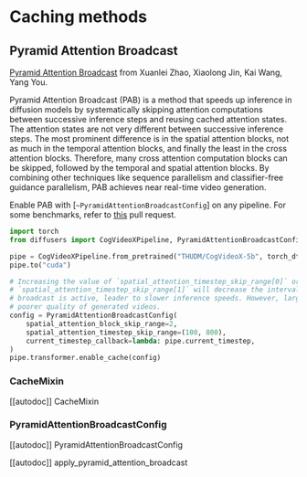<!-- Copyright 2024 The HuggingFace Team. All rights reserved.

Licensed under the Apache License, Version 2.0 (the "License"); you may not use this file except in compliance with
the License. You may obtain a copy of the License at

http://www.apache.org/licenses/LICENSE-2.0

Unless required by applicable law or agreed to in writing, software distributed under the License is distributed on
an "AS IS" BASIS, WITHOUT WARRANTIES OR CONDITIONS OF ANY KIND, either express or implied. See the License for the
specific language governing permissions and limitations under the License. -->

# Caching methods

## Pyramid Attention Broadcast

[Pyramid Attention Broadcast](https://huggingface.co/papers/2408.12588) from Xuanlei Zhao, Xiaolong Jin, Kai Wang, Yang You.

Pyramid Attention Broadcast (PAB) is a method that speeds up inference in diffusion models by systematically skipping attention computations between successive inference steps and reusing cached attention states. The attention states are not very different between successive inference steps. The most prominent difference is in the spatial attention blocks, not as much in the temporal attention blocks, and finally the least in the cross attention blocks. Therefore, many cross attention computation blocks can be skipped, followed by the temporal and spatial attention blocks. By combining other techniques like sequence parallelism and classifier-free guidance parallelism, PAB achieves near real-time video generation.

Enable PAB with [`~PyramidAttentionBroadcastConfig`] on any pipeline. For some benchmarks, refer to [this](https://github.com/huggingface/diffusers/pull/9562) pull request.

```python
import torch
from diffusers import CogVideoXPipeline, PyramidAttentionBroadcastConfig

pipe = CogVideoXPipeline.from_pretrained("THUDM/CogVideoX-5b", torch_dtype=torch.bfloat16)
pipe.to("cuda")

# Increasing the value of `spatial_attention_timestep_skip_range[0]` or decreasing the value of
# `spatial_attention_timestep_skip_range[1]` will decrease the interval in which pyramid attention
# broadcast is active, leader to slower inference speeds. However, large intervals can lead to
# poorer quality of generated videos.
config = PyramidAttentionBroadcastConfig(
    spatial_attention_block_skip_range=2,
    spatial_attention_timestep_skip_range=(100, 800),
    current_timestep_callback=lambda: pipe.current_timestep,
)
pipe.transformer.enable_cache(config)
```

### CacheMixin

[[autodoc]] CacheMixin

### PyramidAttentionBroadcastConfig

[[autodoc]] PyramidAttentionBroadcastConfig

[[autodoc]] apply_pyramid_attention_broadcast
